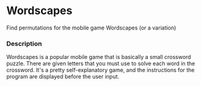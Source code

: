 # Wordscapes
Find permutations for the mobile game Wordscapes (or a variation)
### Description
Wordscapes is a popular mobile game that is basically a small crossword puzzle. There are given letters that you must use to solve each word in the crossword. It's a pretty self-explanatory game, and the instructions for the program are displayed before the user input.
